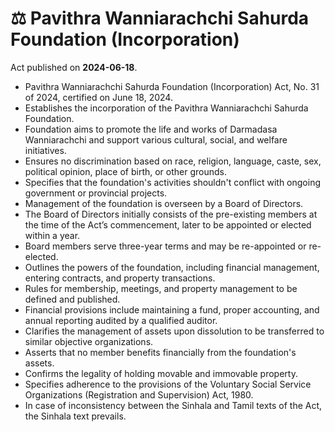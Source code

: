 # ⚖️  Pavithra Wanniarachchi Sahurda Foundation (Incorporation)

Act published on **2024-06-18**.

- Pavithra Wanniarachchi Sahurda Foundation (Incorporation) Act, No. 31 of 2024, certified on June 18, 2024.
- Establishes the incorporation of the Pavithra Wanniarachchi Sahurda Foundation.
- Foundation aims to promote the life and works of Darmadasa Wanniarachchi and support various cultural, social, and welfare initiatives.
- Ensures no discrimination based on race, religion, language, caste, sex, political opinion, place of birth, or other grounds.
- Specifies that the foundation's activities shouldn't conflict with ongoing government or provincial projects.
- Management of the foundation is overseen by a Board of Directors.
- The Board of Directors initially consists of the pre-existing members at the time of the Act’s commencement, later to be appointed or elected within a year.
- Board members serve three-year terms and may be re-appointed or re-elected.
- Outlines the powers of the foundation, including financial management, entering contracts, and property transactions.
- Rules for membership, meetings, and property management to be defined and published.
- Financial provisions include maintaining a fund, proper accounting, and annual reporting audited by a qualified auditor.
- Clarifies the management of assets upon dissolution to be transferred to similar objective organizations.
- Asserts that no member benefits financially from the foundation's assets.
- Confirms the legality of holding movable and immovable property.
- Specifies adherence to the provisions of the Voluntary Social Service Organizations (Registration and Supervision) Act, 1980.
- In case of inconsistency between the Sinhala and Tamil texts of the Act, the Sinhala text prevails.

